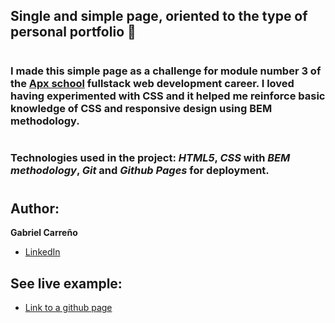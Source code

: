 ## Single and simple page, oriented to the type of personal portfolio 💼

#

### I made this simple page as a challenge for module number 3 of the [Apx school](https://apx.school/) fullstack web development career. I loved having experimented with CSS and it helped me reinforce basic knowledge of CSS and responsive design using BEM methodology.

#

### Technologies used in the project: _HTML5_, _CSS_ with _BEM methodology_, _Git_ and _Github Pages_ for deployment.

#

## Author:

**Gabriel Carreño**

- [LinkedIn](https://www.linkedin.com/in/gabrielcarrenio/)

## See live example:

- [Link to a github page](https://gabrielcarrenio.github.io/desafio-mod-3/)
